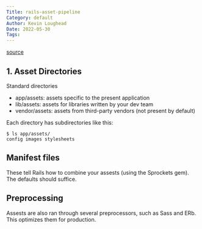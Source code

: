 ```yaml
---
Title: rails-asset-pipeline
Category: default
Author: Kevin Loughead
Date: 2022-05-30
Tags:
---
```


[source](https://www.learnenough.com/ruby-on-rails-6th-edition-tutorial/filling_in_the_layout#sec-the_asset_pipeline)

## 1. Asset Directories

Standard directories

- app/assets: assets specific to the present application
- lib/assets: assets for libraries written by your dev team
- vendor/assets: assets from third-party vendors (not present by default)

Each directory has subdirectories like this:

```
$ ls app/assets/
config images stylesheets
```

## Manifest files

These tell Rails how to combine your assests (using the Sprockets gem). The defaults should suffice.

## Preprocessing

Assests are also ran through several preprocessors, such as Sass and ERb. This optimizes them for production.
